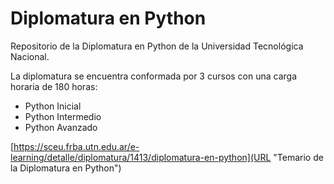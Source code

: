 # Diplomatura en Python 
Repositorio de la Diplomatura en Python de la Universidad Tecnológica Nacional. 

La diplomatura se encuentra conformada por 3 cursos con una carga horaria de 180 horas:
* Python Inicial
* Python Intermedio
* Python Avanzado

[https://sceu.frba.utn.edu.ar/e-learning/detalle/diplomatura/1413/diplomatura-en-python](URL "Temario de la Diplomatura en Python")
